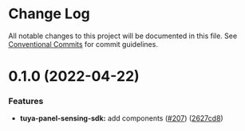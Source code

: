 # Change Log

All notable changes to this project will be documented in this file.
See [Conventional Commits](https://conventionalcommits.org) for commit guidelines.

# 0.1.0 (2022-04-22)


### Features

* **tuya-panel-sensing-sdk:** add components ([#207](https://github.com/tuya/tuya-panel-sdk/issues/207)) ([2627cd8](https://github.com/tuya/tuya-panel-sdk/commit/2627cd8c5dad8ab152cbe2ac70f3671098b9d8c4))
